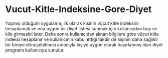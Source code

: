 # Vucut-Kitle-Indeksine-Gore-Diyet
Yapmış olduğum uygulama; ilk olarak kişinin vücut kitle indeksini hesaplamak ve ona uygun bir diyet listesi sunmak için kullanıcıdan boy ve kilo girmesini ister.  Daha sonra kullanıcıdan alınan bilgilere göre vücut kitle indeksi hesaplanır ve kullanıcının kabul ettiği takdir de kişinin daha sağlıklı bir bireye dönüşebilmesi amacıyla kişiye uygun olarak hazırlanmış olan diyet programı kullanıcıya sunulur.
